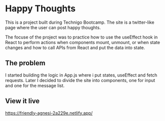 # Happy Thoughts

This is a project built during Technigo Bootcamp. The site is a twitter-like page where the user can post happy thoughts.

The focuse of the project was to practice how to use the useEffect hook in React to perform actions when components mount, unmount, or when state changes and how to call APIs from React and put the data into state.

## The problem

I started building the logic in App.js where i put states, useEffect and fetch requests. Later I decided to divide the site into components, one for input and one for the message list.

## View it live

https://friendly-agnesi-2a229e.netlify.app/